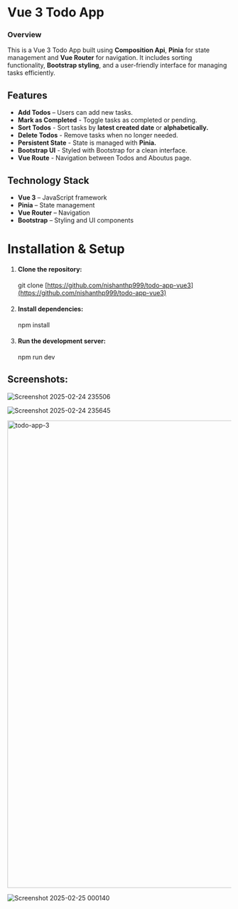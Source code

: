 # Vue 3 Todo App

### Overview

This is a Vue 3 Todo App built using **Composition Api**, **Pinia** for state management and **Vue Router** for navigation. It includes sorting functionality, **Bootstrap styling**, and a user-friendly interface for managing tasks efficiently.

## Features
*  **Add Todos**  – Users can add new tasks.
*  **Mark as Completed** - Toggle tasks as completed or pending.
*  **Sort Todos** - Sort tasks by **latest created date** or **alphabetically.**
* **Delete Todos** - Remove tasks when no longer needed.
*  **Persistent State** - State is managed with **Pinia.**
*  **Bootstrap UI** - Styled with Bootstrap for a clean interface.
*  **Vue Route** -  Navigation between Todos and Aboutus page.

## Technology Stack
* **Vue 3** – JavaScript framework
* **Pinia** – State management
* **Vue Router** – Navigation
* **Bootstrap** – Styling and UI components

# Installation & Setup
1. #### Clone the repository:
   git clone [https://github.com/nishanthp999/todo-app-vue3](https://github.com/nishanthp999/todo-app-vue3)

2. #### Install dependencies:
   npm install

3. #### Run the development server:
   npm run dev

## Screenshots:

![Screenshot 2025-02-24 235506](https://github.com/user-attachments/assets/957d0e96-bfe6-401c-b904-a5c6089f3a54)

![Screenshot 2025-02-24 235645](https://github.com/user-attachments/assets/34122dc9-a568-4ee1-9e6b-61c3cd4e054e)

<img width="1049" alt="todo-app-3" src="https://github.com/user-attachments/assets/2fd917b1-995f-4b79-a918-d6ba5276b0bc" />


![Screenshot 2025-02-25 000140](https://github.com/user-attachments/assets/1b817b73-4465-42fe-9903-215b2f15dde2)
